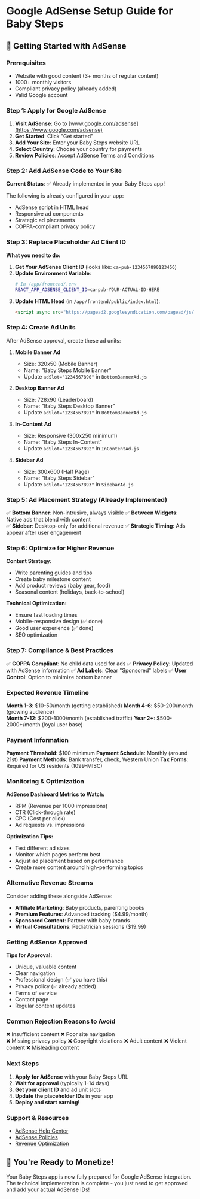 # Google AdSense Setup Guide for Baby Steps

## 🚀 **Getting Started with AdSense**

### **Prerequisites**
- Website with good content (3+ months of regular content)
- 1000+ monthly visitors
- Compliant privacy policy (already added)
- Valid Google account

### **Step 1: Apply for Google AdSense**

1. **Visit AdSense**: Go to [www.google.com/adsense](https://www.google.com/adsense)
2. **Get Started**: Click "Get started" 
3. **Add Your Site**: Enter your Baby Steps website URL
4. **Select Country**: Choose your country for payments
5. **Review Policies**: Accept AdSense Terms and Conditions

### **Step 2: Add AdSense Code to Your Site**

**Current Status**: ✅ Already implemented in your Baby Steps app!

The following is already configured in your app:
- AdSense script in HTML head
- Responsive ad components
- Strategic ad placements
- COPPA-compliant privacy policy

### **Step 3: Replace Placeholder Ad Client ID**

**What you need to do:**

1. **Get Your AdSense Client ID** (looks like: `ca-pub-1234567890123456`)
2. **Update Environment Variable**:
   ```bash
   # In /app/frontend/.env
   REACT_APP_ADSENSE_CLIENT_ID=ca-pub-YOUR-ACTUAL-ID-HERE
   ```
3. **Update HTML Head** (in `/app/frontend/public/index.html`):
   ```html
   <script async src="https://pagead2.googlesyndication.com/pagead/js/adsbygoogle.js?client=ca-pub-YOUR-ACTUAL-ID-HERE" crossorigin="anonymous"></script>
   ```

### **Step 4: Create Ad Units**

After AdSense approval, create these ad units:

1. **Mobile Banner Ad**
   - Size: 320x50 (Mobile Banner)
   - Name: "Baby Steps Mobile Banner"
   - Update `adSlot="1234567890"` in `BottomBannerAd.js`

2. **Desktop Banner Ad** 
   - Size: 728x90 (Leaderboard)
   - Name: "Baby Steps Desktop Banner"
   - Update `adSlot="1234567891"` in `BottomBannerAd.js`

3. **In-Content Ad**
   - Size: Responsive (300x250 minimum)
   - Name: "Baby Steps In-Content"
   - Update `adSlot="1234567892"` in `InContentAd.js`

4. **Sidebar Ad**
   - Size: 300x600 (Half Page)
   - Name: "Baby Steps Sidebar"
   - Update `adSlot="1234567893"` in `SidebarAd.js`

### **Step 5: Ad Placement Strategy (Already Implemented)**

✅ **Bottom Banner**: Non-intrusive, always visible
✅ **Between Widgets**: Native ads that blend with content  
✅ **Sidebar**: Desktop-only for additional revenue
✅ **Strategic Timing**: Ads appear after user engagement

### **Step 6: Optimize for Higher Revenue**

**Content Strategy:**
- Write parenting guides and tips
- Create baby milestone content  
- Add product reviews (baby gear, food)
- Seasonal content (holidays, back-to-school)

**Technical Optimization:**
- Ensure fast loading times
- Mobile-responsive design (✅ done)
- Good user experience (✅ done)
- SEO optimization

### **Step 7: Compliance & Best Practices**

✅ **COPPA Compliant**: No child data used for ads
✅ **Privacy Policy**: Updated with AdSense information
✅ **Ad Labels**: Clear "Sponsored" labels
✅ **User Control**: Option to minimize bottom banner

### **Expected Revenue Timeline**

**Month 1-3**: $10-50/month (getting established)
**Month 4-6**: $50-200/month (growing audience)  
**Month 7-12**: $200-1000/month (established traffic)
**Year 2+**: $500-2000+/month (loyal user base)

### **Payment Information**

**Payment Threshold**: $100 minimum
**Payment Schedule**: Monthly (around 21st)
**Payment Methods**: Bank transfer, check, Western Union
**Tax Forms**: Required for US residents (1099-MISC)

### **Monitoring & Optimization**

**AdSense Dashboard Metrics to Watch:**
- RPM (Revenue per 1000 impressions)
- CTR (Click-through rate)
- CPC (Cost per click)
- Ad requests vs. impressions

**Optimization Tips:**
- Test different ad sizes
- Monitor which pages perform best
- Adjust ad placement based on performance
- Create more content around high-performing topics

### **Alternative Revenue Streams** 

Consider adding these alongside AdSense:
- **Affiliate Marketing**: Baby products, parenting books
- **Premium Features**: Advanced tracking ($4.99/month)
- **Sponsored Content**: Partner with baby brands
- **Virtual Consultations**: Pediatrician sessions ($19.99)

### **Getting AdSense Approved**

**Tips for Approval:**
- Unique, valuable content
- Clear navigation
- Professional design (✅ you have this)
- Privacy policy (✅ already added)
- Terms of service
- Contact page
- Regular content updates

### **Common Rejection Reasons to Avoid**

❌ Insufficient content
❌ Poor site navigation  
❌ Missing privacy policy
❌ Copyright violations
❌ Adult content
❌ Violent content
❌ Misleading content

### **Next Steps**

1. **Apply for AdSense** with your Baby Steps URL
2. **Wait for approval** (typically 1-14 days)
3. **Get your client ID** and ad unit slots
4. **Update the placeholder IDs** in your app
5. **Deploy and start earning!**

### **Support & Resources**

- [AdSense Help Center](https://support.google.com/adsense/)
- [AdSense Policies](https://support.google.com/adsense/answer/48182)
- [Revenue Optimization](https://support.google.com/adsense/answer/9274516)

## 🎉 **You're Ready to Monetize!**

Your Baby Steps app is now fully prepared for Google AdSense integration. The technical implementation is complete - you just need to get approved and add your actual AdSense IDs!